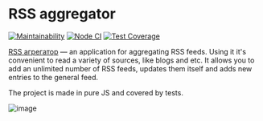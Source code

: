 # RSS aggregator
[![Maintainability](https://api.codeclimate.com/v1/badges/c45c604f046d01c2e02f/maintainability)](https://codeclimate.com/github/julish13/frontend-project-lvl3/maintainability)
[![Node CI](https://github.com/julish13/frontend-project-lvl3/actions/workflows/tests.yml/badge.svg)](https://github.com/julish13/frontend-project-lvl3/actions/workflows/tests.yml)
[![Test Coverage](https://api.codeclimate.com/v1/badges/c45c604f046d01c2e02f/test_coverage)](https://codeclimate.com/github/julish13/frontend-project-lvl3/test_coverage)

[RSS агрегатор](https://rss-reader-beta.vercel.app/) — an application for aggregating RSS feeds. Using it it's convenient to read a variety of sources, like blogs and etc. It allows you to add an unlimited number of RSS feeds, updates them itself and adds new entries to the general feed.

The project is made in pure JS and covered by tests.

![image](https://user-images.githubusercontent.com/16277885/164072144-39db897a-8a09-4316-93f6-384533eb672b.png)

